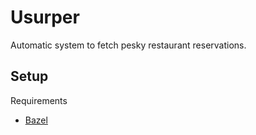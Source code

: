 # Usurper

Automatic system to fetch pesky restaurant reservations.

## Setup
Requirements
- [Bazel](https://bazel.build/install)

